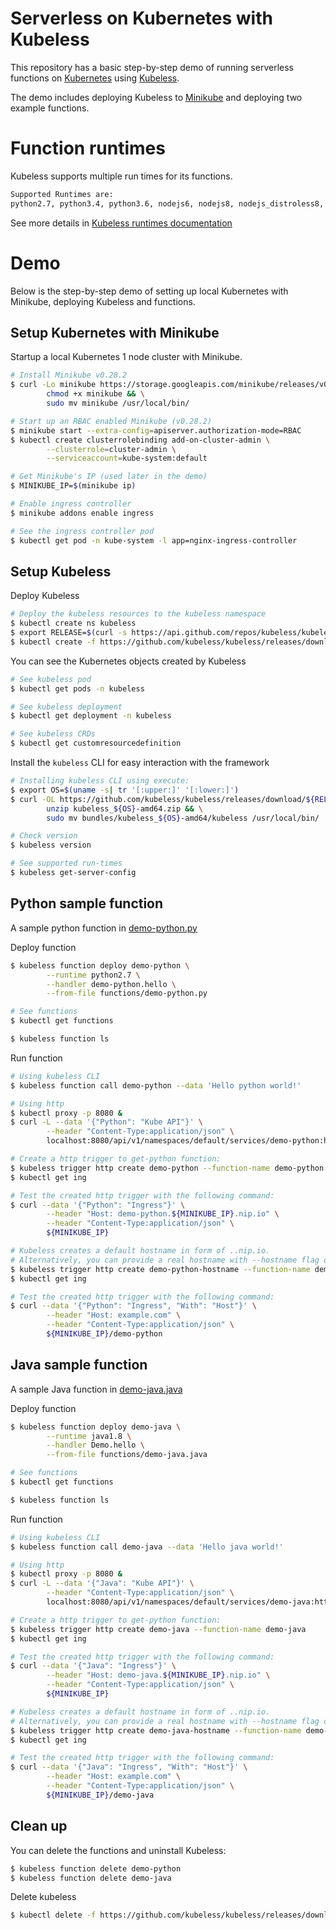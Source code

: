 # Serverless on Kubernetes with Kubeless
This repository has a basic step-by-step demo of running serverless functions on [Kubernetes](https://kubernetes.io/) using [Kubeless](https://github.com/kubeless/kubeless).

The demo includes deploying Kubeless to [Minikube](https://github.com/kubernetes/minikube) and deploying two example functions.

# Function runtimes
Kubeless supports multiple run times for its functions.
```bash
Supported Runtimes are:
python2.7, python3.4, python3.6, nodejs6, nodejs8, nodejs_distroless8, ruby2.4, php7.2, go1.10, dotnetcore2.0, java1.8, ballerina0.981.0, jvm1.8
```
See more details in [Kubeless runtimes documentation](https://kubeless.io/docs/runtimes/)


# Demo
Below is the step-by-step demo of setting up local Kubernetes with Minikube, deploying Kubeless and functions.

## Setup Kubernetes with Minikube
Startup a local Kubernetes 1 node cluster with Minikube.
```bash
# Install Minikube v0.28.2
$ curl -Lo minikube https://storage.googleapis.com/minikube/releases/v0.28.2/minikube-darwin-amd64 && \
        chmod +x minikube && \
        sudo mv minikube /usr/local/bin/

# Start up an RBAC enabled Minikube (v0.28.2)
$ minikube start --extra-config=apiserver.authorization-mode=RBAC
$ kubectl create clusterrolebinding add-on-cluster-admin \
        --clusterrole=cluster-admin \
        --serviceaccount=kube-system:default

# Get Minikube's IP (used later in the demo)
$ MINIKUBE_IP=$(minikube ip)

# Enable ingress controller
$ minikube addons enable ingress

# See the ingress controller pod
$ kubectl get pod -n kube-system -l app=nginx-ingress-controller
```

## Setup Kubeless
Deploy Kubeless
```bash
# Deploy the kubeless resources to the kubeless namespace
$ kubectl create ns kubeless
$ export RELEASE=$(curl -s https://api.github.com/repos/kubeless/kubeless/releases/latest | grep tag_name | cut -d '"' -f 4)
$ kubectl create -f https://github.com/kubeless/kubeless/releases/download/${RELEASE}/kubeless-${RELEASE}.yaml
```

You can see the Kubernetes objects created by Kubeless
```bash
# See kubeless pod
$ kubectl get pods -n kubeless

# See kubeless deployment
$ kubectl get deployment -n kubeless

# See kubeless CRDs
$ kubectl get customresourcedefinition
```

Install the `kubeless` CLI for easy interaction with the framework
```bash
# Installing kubeless CLI using execute:
$ export OS=$(uname -s| tr '[:upper:]' '[:lower:]')
$ curl -OL https://github.com/kubeless/kubeless/releases/download/${RELEASE}/kubeless_${OS}-amd64.zip && \
        unzip kubeless_${OS}-amd64.zip && \
        sudo mv bundles/kubeless_${OS}-amd64/kubeless /usr/local/bin/

# Check version
$ kubeless version

# See supported run-times
$ kubeless get-server-config
```

## Python sample function
A sample python function in [demo-python.py](functions/demo-python.py)

Deploy function
```bash
$ kubeless function deploy demo-python \
        --runtime python2.7 \
        --handler demo-python.hello \
        --from-file functions/demo-python.py

# See functions
$ kubectl get functions

$ kubeless function ls
```

Run function
```bash
# Using kubeless CLI
$ kubeless function call demo-python --data 'Hello python world!'

# Using http
$ kubectl proxy -p 8080 &
$ curl -L --data '{"Python": "Kube API"}' \
        --header "Content-Type:application/json" \
        localhost:8080/api/v1/namespaces/default/services/demo-python:http-function-port/proxy/

# Create a http trigger to get-python function:
$ kubeless trigger http create demo-python --function-name demo-python
$ kubectl get ing

# Test the created http trigger with the following command:
$ curl --data '{"Python": "Ingress"}' \
        --header "Host: demo-python.${MINIKUBE_IP}.nip.io" \
        --header "Content-Type:application/json" \
        ${MINIKUBE_IP}

# Kubeless creates a default hostname in form of ..nip.io.
# Alternatively, you can provide a real hostname with --hostname flag or use a different --path like this:
$ kubeless trigger http create demo-python-hostname --function-name demo-python --path demo-python --hostname example.com
$ kubectl get ing

# Test the created http trigger with the following command:
$ curl --data '{"Python": "Ingress", "With": "Host"}' \
        --header "Host: example.com" \
        --header "Content-Type:application/json" \
        ${MINIKUBE_IP}/demo-python
```

## Java sample function
A sample Java function in [demo-java.java](functions/demo-java.java)

Deploy function
```bash
$ kubeless function deploy demo-java \
        --runtime java1.8 \
        --handler Demo.hello \
        --from-file functions/demo-java.java

# See functions
$ kubectl get functions

$ kubeless function ls
```

Run function
```bash
# Using kubeless CLI
$ kubeless function call demo-java --data 'Hello java world!'

# Using http
$ kubectl proxy -p 8080 &
$ curl -L --data '{"Java": "Kube API"}' \
        --header "Content-Type:application/json" \
        localhost:8080/api/v1/namespaces/default/services/demo-java:http-function-port/proxy/

# Create a http trigger to get-python function:
$ kubeless trigger http create demo-java --function-name demo-java
$ kubectl get ing

# Test the created http trigger with the following command:
$ curl --data '{"Java": "Ingress"}' \
        --header "Host: demo-java.${MINIKUBE_IP}.nip.io" \
        --header "Content-Type:application/json" \
        ${MINIKUBE_IP}

# Kubeless creates a default hostname in form of ..nip.io.
# Alternatively, you can provide a real hostname with --hostname flag or use a different --path like this:
$ kubeless trigger http create demo-java-hostname --function-name demo-java --path demo-java --hostname example.com
$ kubectl get ing

# Test the created http trigger with the following command:
$ curl --data '{"Java": "Ingress", "With": "Host"}' \
        --header "Host: example.com" \
        --header "Content-Type:application/json" \
        ${MINIKUBE_IP}/demo-java
```


## Clean up
You can delete the functions and uninstall Kubeless:
```bash
$ kubeless function delete demo-python
$ kubeless function delete demo-java
```

Delete kubeless
```bash
$ kubectl delete -f https://github.com/kubeless/kubeless/releases/download/${RELEASE}/kubeless-${RELEASE}.yaml
```
